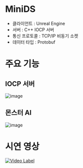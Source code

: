 # MiniDS
* 클라이언트 : Unreal Engine
* 서버 : C++ IOCP 서버
* 통신 프로토콜 : TCP/IP 비동기 소켓
* 데이터 타입 : Protobuf

# 주요 기능
 ## IOCP 서버
 ![image](https://github.com/aiody/MiniDS/assets/11348329/115dcf0f-e4a8-496f-a710-470b0c4abd4d)

 ## 몬스터 AI
 ![image](https://github.com/aiody/MiniDS/assets/11348329/c87407d6-a276-423c-a3b7-54b2e4cccefa)

# 시연 영상
[![Video Label](http://img.youtube.com/vi/Dj4lN_QccVI/0.jpg)](https://youtu.be/Dj4lN_QccVI)  
